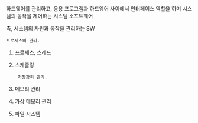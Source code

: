 하드웨어를 관리하고, 응용 프로그램과 하드웨어 사이에서 인터페이스 역할을 하며 시스템의 동작을 제어하는 시스템 소프트웨어

즉, 시스템의 자원과 동작을 관리하는 SW

    프로세스의 관리.

1. 프로세스, 스레드

2. 스케줄링



        저장장치 관리.
    
1. 메모리 관리

2. 가상 메모리 관리
3. 파일 시스템
